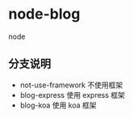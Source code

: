 # node-blog

node

## 分支说明

- not-use-framework 不使用框架
- blog-express 使用 express 框架
- blog-koa 使用 koa 框架

